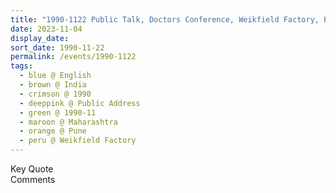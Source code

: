 ```yaml
---
title: "1990-1122 Public Talk, Doctors Conference, Weikfield Factory, Pune, Maharashtra, India"
date: 2023-11-04
display_date: 
sort_date: 1990-11-22
permalink: /events/1990-1122
tags:
  - blue @ English
  - brown @ India
  - crimson @ 1990
  - deeppink @ Public Address
  - green @ 1990-11
  - maroon @ Maharashtra
  - orange @ Pune
  - peru @ Weikfield Factory
---
```


<wave-list>
  <list-title color="green" width="75">Key Quote</list-title>
  <list-item color="BlanchedAlmond"  width="200"></list-item>
  <list-item color="Lavender"></list-item>
  <list-item color="BlanchedAlmond"></list-item>
</wave-list>

<br>

<wave-list>
  <list-title color="green" width="75">Comments</list-title>
  <list-item color="BlanchedAlmond"  width="200"></list-item>
  <list-item color="Lavender"></list-item>
  <list-item color="BlanchedAlmond"></list-item>
</wave-list>